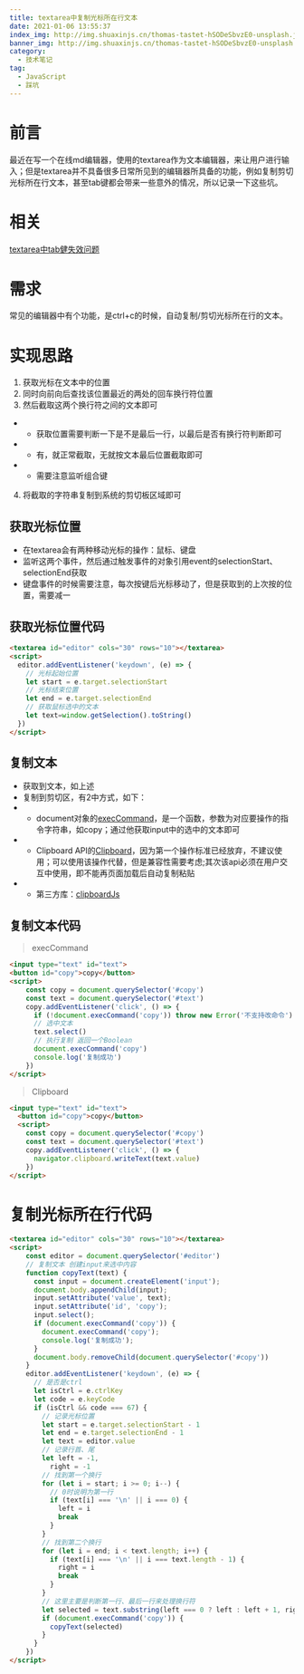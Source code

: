 ```yaml
---
title: textarea中复制光标所在行文本
date: 2021-01-06 13:55:37
index_img: http://img.shuaxinjs.cn/thomas-tastet-hSODeSbvzE0-unsplash.jpg
banner_img: http://img.shuaxinjs.cn/thomas-tastet-hSODeSbvzE0-unsplash.jpg
category:
  - 技术笔记
tag:
  - JavaScript
  - 踩坑
---
```

# 前言

最近在写一个在线md编辑器，使用的textarea作为文本编辑器，来让用户进行输入；但是textarea并不具备很多日常所见到的编辑器所具备的功能，例如复制剪切光标所在行文本，甚至tab键都会带来一些意外的情况，所以记录一下这些坑。

# 相关
[textarea中tab健失效问题](https://blog.shuaxinjs.cn/2020/12/27/%E6%8A%80%E6%9C%AF%E7%AC%94%E8%AE%B0/textarea%E6%A0%87%E7%AD%BEtab%E9%94%AE%E6%97%A0%E6%95%88/)

# 需求
常见的编辑器中有个功能，是ctrl+c的时候，自动复制/剪切光标所在行的文本。

# 实现思路
1. 获取光标在文本中的位置
2. 同时向前向后查找该位置最近的两处的回车换行符位置
3. 然后截取这两个换行符之间的文本即可
- - 获取位置需要判断一下是不是最后一行，以最后是否有换行符判断即可
- - 有，就正常截取，无就按文本最后位置截取即可
- - 需要注意监听组合键
4. 将截取的字符串复制到系统的剪切板区域即可

## 获取光标位置
- 在textarea会有两种移动光标的操作：鼠标、键盘
- 监听这两个事件，然后通过触发事件的对象引用event的selectionStart、selectionEnd获取
- 键盘事件的时候需要注意，每次按键后光标移动了，但是获取到的上次按的位置，需要减一

## 获取光标位置代码
```html
<textarea id="editor" cols="30" rows="10"></textarea>
<script>
  editor.addEventListener('keydown', (e) => {
    // 光标起始位置
    let start = e.target.selectionStart
    // 光标结束位置
    let end = e.target.selectionEnd
    // 获取鼠标选中的文本
    let text=window.getSelection().toString()
  })
</script>
```


## 复制文本
- 获取到文本，如上述
- 复制到剪切区，有2中方式，如下：
- - document对象的[execCommand](https://developer.mozilla.org/zh-CN/docs/Web/API/Document/execCommand)，是一个函数，参数为对应要操作的指令字符串，如copy；通过他获取input中的选中的文本即可
- - Clipboard API的[Clipboard](https://developer.mozilla.org/zh-CN/docs/Web/API/Clipboard)，因为第一个操作标准已经放弃，不建议使用；可以使用该操作代替，但是兼容性需要考虑;其次该api必须在用户交互中使用，即不能再页面加载后自动复制粘贴
- - 第三方库：[clipboardJs](https://github.com/zenorocha/clipboard.js)

## 复制文本代码
> execCommand
```html
<input type="text" id="text">
<button id="copy">copy</button>
<script>
    const copy = document.querySelector('#copy')
    const text = document.querySelector('#text')
    copy.addEventListener('click', () => {
      if (!document.execCommand('copy')) throw new Error('不支持改命令')
      // 选中文本
      text.select()
      // 执行复制 返回一个Boolean
      document.execCommand('copy')
      console.log('复制成功')
    })
</script>
```

> Clipboard
```html
<input type="text" id="text">
  <button id="copy">copy</button>
  <script>
    const copy = document.querySelector('#copy')
    const text = document.querySelector('#text')
    copy.addEventListener('click', () => {
      navigator.clipboard.writeText(text.value)
    })
</script>
```


# 复制光标所在行代码
```html
<textarea id="editor" cols="30" rows="10"></textarea>
<script>
    const editor = document.querySelector('#editor')
    // 复制文本 创建input来选中内容
    function copyText(text) {
      const input = document.createElement('input');
      document.body.appendChild(input);
      input.setAttribute('value', text);
      input.setAttribute('id', 'copy');
      input.select();
      if (document.execCommand('copy')) {
        document.execCommand('copy');
        console.log('复制成功');
      }
      document.body.removeChild(document.querySelector('#copy'))
    }
    editor.addEventListener('keydown', (e) => {
      // 是否是ctrl
      let isCtrl = e.ctrlKey
      let code = e.keyCode
      if (isCtrl && code === 67) {
        // 记录光标位置
        let start = e.target.selectionStart - 1
        let end = e.target.selectionEnd - 1
        let text = editor.value
        // 记录行首、尾
        let left = -1,
          right = -1
        // 找到第一个换行
        for (let i = start; i >= 0; i--) {
          // 0时说明为第一行
          if (text[i] === '\n' || i === 0) {
            left = i
            break
          }
        }
        // 找到第二个换行
        for (let i = end; i < text.length; i++) {
          if (text[i] === '\n' || i === text.length - 1) {
            right = i
            break
          }
        }
        // 这里主要是判断第一行、最后一行来处理换行符
        let selected = text.substring(left === 0 ? left : left + 1, right === text.length - 1 ? right + 1 : right)
        if (document.execCommand('copy')) {
          copyText(selected)
        }
      }
    })
</script>
```
